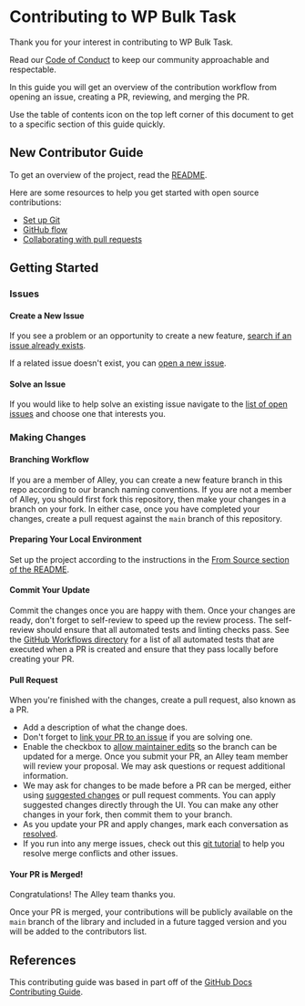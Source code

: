 # Contributing to WP Bulk Task

Thank you for your interest in contributing to WP Bulk Task.

Read our
[Code of Conduct](https://github.com/alleyinteractive/.github/blob/main/CODE_OF_CONDUCT.md)
to keep our community approachable and respectable.

In this guide you will get an overview of the contribution workflow from opening
an issue, creating a PR, reviewing, and merging the PR.

Use the table of contents icon on the top left corner of this document to get to
a specific section of this guide quickly.

## New Contributor Guide

To get an overview of the project, read the [README](README.md).

Here are some resources to help you get started with open source contributions:

- [Set up Git](https://docs.github.com/en/get-started/quickstart/set-up-git)
- [GitHub flow](https://docs.github.com/en/get-started/quickstart/github-flow)
- [Collaborating with pull requests](https://docs.github.com/en/github/collaborating-with-pull-requests)

## Getting Started

### Issues

#### Create a New Issue

If you see a problem or an opportunity to create a new feature,
[search if an issue already exists](https://github.com/alleyinteractive/wp-bulk-task/issues).

If a related issue doesn't exist, you can
[open a new issue](https://github.com/alleyinteractive/wp-bulk-task/issues/new).

#### Solve an Issue

If you would like to help solve an existing issue navigate to the
[list of open issues](https://github.com/alleyinteractive/wp-bulk-task/issues)
and choose one that interests you.

### Making Changes

#### Branching Workflow

If you are a member of Alley, you can create a new feature branch in this repo
according to our branch naming conventions. If you are not a member of Alley,
you should first fork this repository, then make your changes in a branch on
your fork. In either case, once you have completed your changes, create a pull
request against the `main` branch of this repository.

#### Preparing Your Local Environment

Set up the project according to the instructions in the
[From Source section of the README](README.md).

#### Commit Your Update

Commit the changes once you are happy with them. Once your changes are ready,
don't forget to self-review to speed up the review process. The self-review
should ensure that all automated tests and linting checks pass. See the
[GitHub Workflows directory](.github/workflows) for a list of all automated
tests that are executed when a PR is created and ensure that they pass locally
before creating your PR.

#### Pull Request

When you're finished with the changes, create a pull request, also known as a
PR.

- Add a description of what the change does.
- Don't forget to
	[link your PR to an issue](https://docs.github.com/en/issues/tracking-your-work-with-issues/linking-a-pull-request-to-an-issue)
	if you are solving one.
- Enable the checkbox to
	[allow maintainer edits](https://docs.github.com/en/github/collaborating-with-issues-and-pull-requests/allowing-changes-to-a-pull-request-branch-created-from-a-fork)
	so the branch can be updated for a merge. Once you submit your PR, an Alley
	team member will review your proposal. We may ask questions or request
	additional information.
- We may ask for changes to be made before a PR can be merged, either using
	[suggested changes](https://docs.github.com/en/github/collaborating-with-issues-and-pull-requests/incorporating-feedback-in-your-pull-request)
	or pull request comments. You can apply suggested changes directly through the
	UI. You can make any other changes in your fork, then commit them to your
	branch.
- As you update your PR and apply changes, mark each conversation as
	[resolved](https://docs.github.com/en/github/collaborating-with-issues-and-pull-requests/commenting-on-a-pull-request#resolving-conversations).
- If you run into any merge issues, check out this
	[git tutorial](https://github.com/skills/resolve-merge-conflicts) to help you
	resolve merge conflicts and other issues.

#### Your PR is Merged!

Congratulations! The Alley team thanks you.

Once your PR is merged, your contributions will be publicly available on the
`main` branch of the library and included in a future tagged version and you will
be added to the contributors list.

## References

This contributing guide was based in part off of the
[GitHub Docs Contributing Guide](https://raw.githubusercontent.com/github/docs/main/CONTRIBUTING.md).
